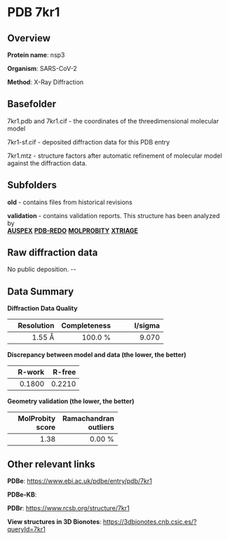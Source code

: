 # PDB 7kr1

## Overview

**Protein name**: nsp3

**Organism**: SARS-CoV-2

**Method**: X-Ray Diffraction



## Basefolder

7kr1.pdb and 7kr1.cif - the coordinates of the threedimensional molecular model

7kr1-sf.cif - deposited diffraction data for this PDB entry

7kr1.mtz - structure factors after automatic refinement of molecular model against the diffraction data.

## Subfolders



**old** - contains files from historical revisions

**validation** - contains validation reports. This structure has been analyzed by <br>[**AUSPEX**](https://github.com/thorn-lab/coronavirus_structural_task_force/tree/master/pdb/nsp3/SARS-CoV-2/7kr1/validation/auspex) [**PDB-REDO**](https://github.com/thorn-lab/coronavirus_structural_task_force/tree/master/pdb/nsp3/SARS-CoV-2/7kr1/validation/pdb-redo) [**MOLPROBITY**](https://github.com/thorn-lab/coronavirus_structural_task_force/tree/master/pdb/nsp3/SARS-CoV-2/7kr1/validation/molprobity) [**XTRIAGE**](https://github.com/thorn-lab/coronavirus_structural_task_force/blob/master/pdb/nsp3/SARS-CoV-2/7kr1/validation/Xtriage_output.log)  



## Raw diffraction data

No public deposition. --<br> 

## Data Summary
**Diffraction Data Quality**

|   | Resolution | Completeness| I/sigma |
|---|-------------:|----------------:|--------------:|
|   |1.55 Å|100.0 %|<img width=50/>9.070|

**Discrepancy between model and data (the lower, the better)**

|   | **R-work**| **R-free**   
|---|-------------:|----------------:|           
||  0.1800|  0.2210|

**Geometry validation (the lower, the better)**

|   |**MolProbity<br>score**| **Ramachandran<br>outliers** 
|---|-------------:|----------------:|
||  1.38|  0.00 %|

 

 



## Other relevant links 
**PDBe**:  https://www.ebi.ac.uk/pdbe/entry/pdb/7kr1

**PDBe-KB**:  
 
**PDBr**: https://www.rcsb.org/structure/7kr1 

**View structures in 3D Bionotes**: https://3dbionotes.cnb.csic.es/?queryId=7kr1

